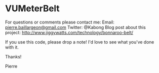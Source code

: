 VUMeterBelt
===========


For questions or comments please contact me:
Email: pierre.baillargeon@gmail.com
Twitter: @Kabong
Blog post about this project: http://www.jiggywatts.com/technology/bonnaroo-belt/

If you use this code, please drop a note! I'd love to see what you've done with it.

Thanks!

Pierre